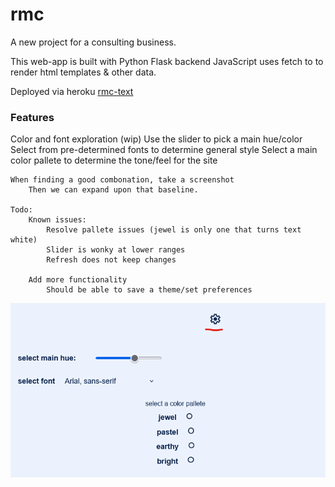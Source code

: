 # rmc
A new project for a consulting business.


This web-app is built with Python Flask backend
JavaScript uses fetch to to render html templates & other data.

Deployed via heroku
[rmc-text](https://rmc-test-c7b678a83204.herokuapp.com/)


### Features

Color and font exploration (wip)
    Use the slider to pick a main hue/color
    Select from pre-determined fonts to determine general style
    Select a main color pallete to determine the tone/feel for the site

    When finding a good combonation, take a screenshot
        Then we can expand upon that baseline.

    Todo:
        Known issues:
            Resolve pallete issues (jewel is only one that turns text white)
            Slider is wonky at lower ranges
            Refresh does not keep changes

        Add more functionality
            Should be able to save a theme/set preferences
        

![alt text](image.png)